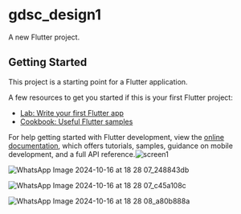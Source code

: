 # gdsc_design1

A new Flutter project.

## Getting Started

This project is a starting point for a Flutter application.

A few resources to get you started if this is your first Flutter project:

- [Lab: Write your first Flutter app](https://docs.flutter.dev/get-started/codelab)
- [Cookbook: Useful Flutter samples](https://docs.flutter.dev/cookbook)

For help getting started with Flutter development, view the
[online documentation](https://docs.flutter.dev/), which offers tutorials,
samples, guidance on mobile development, and a full API reference.![screen1](https://github.com/user-attachments/assets/9bc64ad8-f2a2-405b-be36-a85c803b60ea)

![WhatsApp Image 2024-10-16 at 18 28 07_248843db](https://github.com/user-attachments/assets/a27a2d30-52e1-47d4-a6fd-142d814b47dd)

![WhatsApp Image 2024-10-16 at 18 28 07_c45a108c](https://github.com/user-attachments/assets/39998299-7f0d-4d47-b453-c6cc43a81d9f)

![WhatsApp Image 2024-10-16 at 18 28 08_a80b888a](https://github.com/user-attachments/assets/586af7c9-aa6a-4146-9ddb-d6fb33431ac5)










